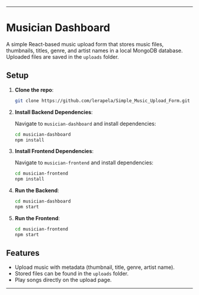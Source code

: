 
---

# Musician Dashboard

A simple React-based music upload form that stores music files, thumbnails, titles, genre, and artist names in a local MongoDB database. Uploaded files are saved in the `uploads` folder.

## Setup

1. **Clone the repo**:

   ```bash
   git clone https://github.com/lerapela/Simple_Music_Upload_Form.git
   ```

2. **Install Backend Dependencies**:

   Navigate to `musician-dashboard` and install dependencies:

   ```bash
   cd musician-dashboard
   npm install
   ```

3. **Install Frontend Dependencies**:

   Navigate to `musician-frontend` and install dependencies:

   ```bash
   cd musician-frontend
   npm install
   ```

4. **Run the Backend**:

   ```bash
   cd musician-dashboard
   npm start
   ```

5. **Run the Frontend**:

   ```bash
   cd musician-frontend
   npm start
   ```

## Features
- Upload music with metadata (thumbnail, title, genre, artist name).
- Stored files can be found in the `uploads` folder.
- Play songs directly on the upload page.

---
